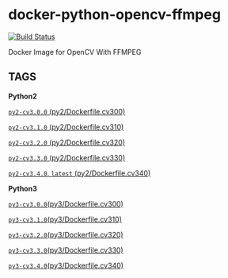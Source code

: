 # docker-python-opencv-ffmpeg
[![Build Status](https://travis-ci.org/djx339/docker-python-opencv-ffmpeg.svg?branch=master)](https://travis-ci.org/djx339/docker-python-opencv-ffmpeg)

Docker Image for OpenCV With FFMPEG


## TAGS

**Python2**

[`py2-cv3.0.0` (py2/Dockerfile.cv300)](py2/Dockerfile.cv300)

[`py2-cv3.1.0` (py2/Dockerfile.cv310)](py2/Dockerfile.cv310)

[`py2-cv3.2.0` (py2/Dockerfile.cv320)](py2/Dockerfile.cv320)

[`py2-cv3.3.0` (py2/Dockerfile.cv330)](py2/Dockerfile.cv330)

[`py2-cv3.4.0`, `latest` (py2/Dockerfile.cv340)](py2/Dockerfile.cv340)

**Python3**

[`py3-cv3.0.0`(py3/Dockerfile.cv300)](py3/Dockerfile.cv300)

[`py3-cv3.1.0`(py3/Dockerfile.cv310)](py3/Dockerfile.cv310)

[`py3-cv3.2.0`(py3/Dockerfile.cv320)](py3/Dockerfile.cv320)

[`py3-cv3.3.0`(py3/Dockerfile.cv330)](py3/Dockerfile.cv330)

[`py3-cv3.4.0`(py3/Dockerfile.cv340)](py3/Dockerfile.cv340)
